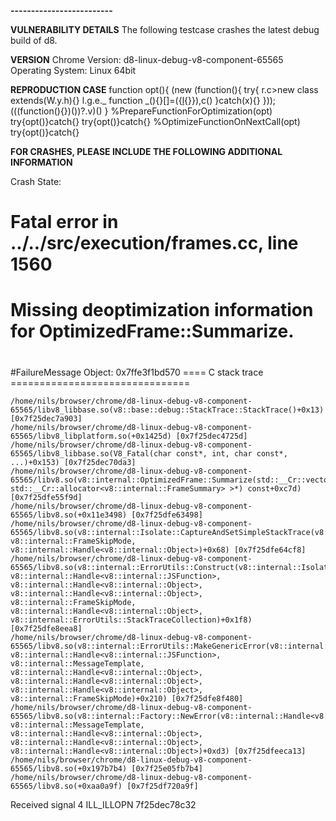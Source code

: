 <b>-------------------------</b>

<b>VULNERABILITY DETAILS</b>
The following testcase crashes the latest debug build of d8.

<b>VERSION</b>
Chrome Version: d8-linux-debug-v8-component-65565
Operating System: Linux 64bit

<b>REPRODUCTION CASE</b>
function opt(){
    (new (function(){
        try{
            r.c>new class extends(W.y.h){}
            l.g.e._
            function _(){}[]=({[l](){}}),c()
        }catch(x){}
    }));
    (((function(){})())?.v)()
}
%PrepareFunctionForOptimization(opt)
try{opt()}catch{}
try{opt()}catch{}
%OptimizeFunctionOnNextCall(opt)
try{opt()}catch{}

<b>FOR CRASHES, PLEASE INCLUDE THE FOLLOWING ADDITIONAL INFORMATION</b>

Crash State:

#
# Fatal error in ../../src/execution/frames.cc, line 1560
# Missing deoptimization information for OptimizedFrame::Summarize.
#
#
#
#FailureMessage Object: 0x7ffe3f1bd570
==== C stack trace ===============================

    /home/nils/browser/chrome/d8-linux-debug-v8-component-65565/libv8_libbase.so(v8::base::debug::StackTrace::StackTrace()+0x13) [0x7f25dec7a903]
    /home/nils/browser/chrome/d8-linux-debug-v8-component-65565/libv8_libplatform.so(+0x1425d) [0x7f25dec4725d]
    /home/nils/browser/chrome/d8-linux-debug-v8-component-65565/libv8_libbase.so(V8_Fatal(char const*, int, char const*, ...)+0x153) [0x7f25dec70da3]
    /home/nils/browser/chrome/d8-linux-debug-v8-component-65565/libv8.so(v8::internal::OptimizedFrame::Summarize(std::__Cr::vector<v8::internal::FrameSummary, std::__Cr::allocator<v8::internal::FrameSummary> >*) const+0xc7d) [0x7f25dfe55f9d]
    /home/nils/browser/chrome/d8-linux-debug-v8-component-65565/libv8.so(+0x11e3498) [0x7f25dfe63498]
    /home/nils/browser/chrome/d8-linux-debug-v8-component-65565/libv8.so(v8::internal::Isolate::CaptureAndSetSimpleStackTrace(v8::internal::Handle<v8::internal::JSReceiver>, v8::internal::FrameSkipMode, v8::internal::Handle<v8::internal::Object>)+0x68) [0x7f25dfe64cf8]
    /home/nils/browser/chrome/d8-linux-debug-v8-component-65565/libv8.so(v8::internal::ErrorUtils::Construct(v8::internal::Isolate*, v8::internal::Handle<v8::internal::JSFunction>, v8::internal::Handle<v8::internal::Object>, v8::internal::Handle<v8::internal::Object>, v8::internal::FrameSkipMode, v8::internal::Handle<v8::internal::Object>, v8::internal::ErrorUtils::StackTraceCollection)+0x1f8) [0x7f25dfe8eea8]
    /home/nils/browser/chrome/d8-linux-debug-v8-component-65565/libv8.so(v8::internal::ErrorUtils::MakeGenericError(v8::internal::Isolate*, v8::internal::Handle<v8::internal::JSFunction>, v8::internal::MessageTemplate, v8::internal::Handle<v8::internal::Object>, v8::internal::Handle<v8::internal::Object>, v8::internal::Handle<v8::internal::Object>, v8::internal::FrameSkipMode)+0x210) [0x7f25dfe8f480]
    /home/nils/browser/chrome/d8-linux-debug-v8-component-65565/libv8.so(v8::internal::Factory::NewError(v8::internal::Handle<v8::internal::JSFunction>, v8::internal::MessageTemplate, v8::internal::Handle<v8::internal::Object>, v8::internal::Handle<v8::internal::Object>, v8::internal::Handle<v8::internal::Object>)+0xd3) [0x7f25dfeeca13]
    /home/nils/browser/chrome/d8-linux-debug-v8-component-65565/libv8.so(+0x197b7b4) [0x7f25e05fb7b4]
    /home/nils/browser/chrome/d8-linux-debug-v8-component-65565/libv8.so(+0xaa0a9f) [0x7f25df720a9f]
Received signal 4 ILL_ILLOPN 7f25dec78c32

